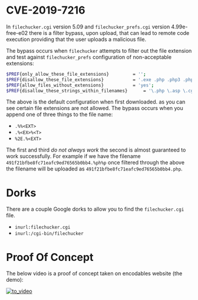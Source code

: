 # CVE-2019-7216

In `filechucker.cgi` version 5.09 and `filechucker_prefs.cgi` version 4.99e-free-e02 there is a filter bypass, upon upload, that can lead to remote code execution providing that the user uploads a malicious file.

The bypass occurs when `filechucker` attempts to filter out the file extension and test against `filechucker_prefs` configuration of non-acceptable extensions:

```bash
$PREF{only_allow_these_file_extensions}			= '';
$PREF{disallow_these_file_extensions}			= '.exe .php .php3 .php4 .php5 .phtml .cgi .pl .sh .py .js .htaccess .htpasswd .cmd .bat .ftpquota';
$PREF{allow_files_without_extensions}			= 'yes';
$PREF{disallow_these_strings_within_filenames}		= '\.php \.asp \.cgi \.pl$ \.plx torrent dvdrip'; # can include regexes, so periods must be escaped.  must be in single quotes.#
```

The above is the default configuration when first downloaded. as you can see certain file extensions are not allowed. The bypass occurs when you append one of three things to the file name:

 - `.%%<EXT>`
 - `.%<EX>%<T>`
 - `%2E.%<EXT>`

The first and third _do not always work_ the second is almost guaranteed to work successfully. For example if we have the filename `491f21bfbe8fc71eafc9ed76565b0bb4.%ph%p` once filtered through the above the filename will be uploaded as `491f21bfbe8fc71eafc9ed76565b0bb4.php`.

# Dorks

There are a couple Google dorks to allow you to find the `filechucker.cgi` file.

 - `inurl:filechucker.cgi`
 - `inurl:/cgi-bin/filechucker`

# Proof Of Concept

The below video is a proof of concept taken on encodables website (the demo):

[![to_video](https://user-images.githubusercontent.com/14183473/52137309-dfa4df80-260f-11e9-89bf-93b0f75d09f2.png)](https://vimeo.com/314260762)

